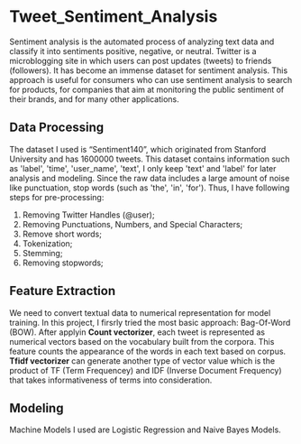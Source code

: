 # Tweet_Sentiment_Analysis  
Sentiment analysis is the automated process of analyzing text data and classify it into sentiments positive, negative, or neutral. Twitter is a microblogging site in which users can post updates (tweets) to friends (followers). 
It has become an immense dataset for sentiment analysis. This approach is useful for consumers who can use sentiment analysis to search for products, for companies that aim at monitoring the public sentiment of their brands, and for many other applications. 

## Data Processing  
The dataset I used is “Sentiment140”, which originated from Stanford University and has 1600000 tweets. This dataset contains information such as 'label', 'time', 'user_name', 'text', I only keep 'text' and 'label' for later analysis and modeling.
Since the raw data includes a large amount of noise like punctuation, stop words (such as 'the', 'in', 'for'). Thus, I have following steps for pre-processing:  
1) Removing Twitter Handles (@user);  
2) Removing Punctuations, Numbers, and Special Characters;  
3) Remove short words;  
4) Tokenization;  
5) Stemming;  
6) Removing stopwords;

## Feature Extraction  
We need to convert textual data to numerical representation for model training. In this project, I firsrly tried the most basic approach: Bag-Of-Word (BOW). After applyin **Count vectorizer**, each tweet is represented as numerical vectors based on the vocabulary built from the corpora.
This feature counts the appearance of the words in each text based on corpus.  **Tfidf vectorizer** can generate another type of vector value which is the product of TF (Term Frequencey) and IDF (Inverse Document Frequency) that takes informativeness of terms into consideration.

## Modeling


Machine Models I used are Logistic Regression and Naive Bayes Models.
